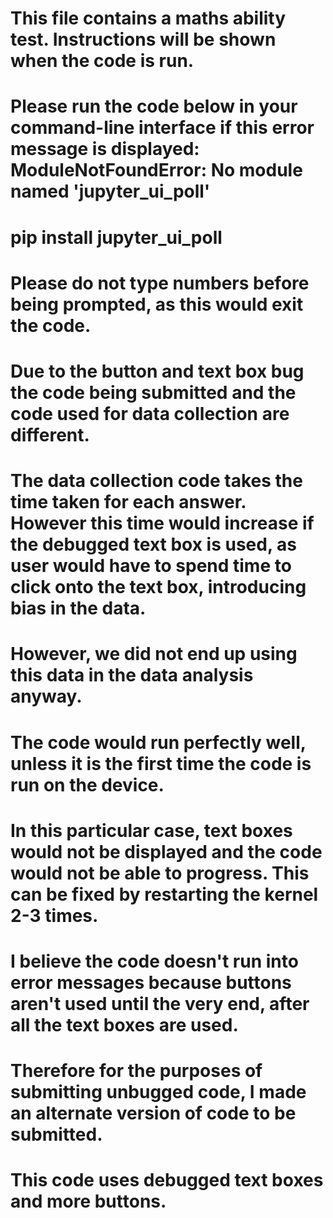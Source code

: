# This file contains a maths ability test. Instructions will be shown when the code is run.
# Please run the code below in your command-line interface if this error message is displayed: ModuleNotFoundError: No module named 'jupyter_ui_poll'
# pip install jupyter_ui_poll
# Please do not type numbers before being prompted, as this would exit the code.
# Due to the button and text box bug the code being submitted and the code used for data collection are different.
# The data collection code takes the time taken for each answer. However this time would increase if the debugged text box is used, as user would have to spend time to click onto the text box, introducing bias in the data.
# However, we did not end up using this data in the data analysis anyway.
# The code would run perfectly well, unless it is the first time the code is run on the device.
# In this particular case, text boxes would not be displayed and the code would not be able to progress. This can be fixed by restarting the kernel 2-3 times.
# I believe the code doesn't run into error messages because buttons aren't used until the very end, after all the text boxes are used.
# Therefore for the purposes of submitting unbugged code, I made an alternate version of code to be submitted.
# This code uses debugged text boxes and more buttons.
